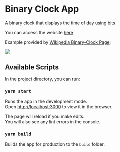 # Binary Clock App

A binary clock that displays the time of day using bits

You can access the website [here](https://ishanpjoshi.github.io/Binary-Clock/)

Example provided by [Wikipedia Binary-Clock Page](https://en.wikipedia.org/wiki/Binary_clock):

<img  target="_blank" src="https://upload.wikimedia.org/wikipedia/commons/thumb/2/27/Binary_clock.svg/330px-Binary_clock.svg.png">

## Available Scripts

In the project directory, you can run:

### `yarn start`

Runs the app in the development mode.\
Open [http://localhost:3000](http://localhost:3000) to view it in the browser.

The page will reload if you make edits.\
You will also see any lint errors in the console.

### `yarn build`

Builds the app for production to the `build` folder.
